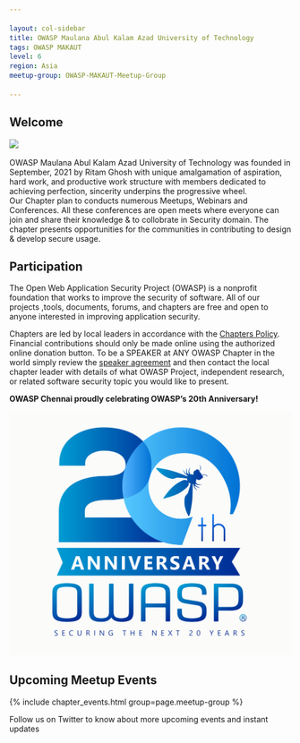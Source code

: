 ```yaml
---

layout: col-sidebar
title: OWASP Maulana Abul Kalam Azad University of Technology
tags: OWASP MAKAUT
level: 6
region: Asia
meetup-group: OWASP-MAKAUT-Meetup-Group

---
```


## Welcome

<img src="assets/images/logo/owasp_makaut_logo.png">

OWASP Maulana Abul Kalam Azad University of Technology was founded in September, 2021 by Ritam Ghosh with unique amalgamation of aspiration, hard work, and productive work structure with members dedicated to achieving perfection, sincerity underpins the progressive wheel. 
<br>
Our Chapter plan to conducts numerous Meetups, Webinars and Conferences. All these conferences are open meets where everyone can join and share their knowledge & to collobrate in Security domain. The chapter presents opportunities for the communities in contributing to design & develop secure usage.

## Participation
The Open Web Application Security Project (OWASP) is a nonprofit foundation that works to improve the security of software. All of our projects ,tools, documents, forums, and chapters are free and open to anyone interested in improving application security. 

Chapters are led by local leaders in accordance with the [Chapters Policy](/www-policy/operational/chapters). Financial contributions should only be made online using the authorized online donation button. To be a SPEAKER at ANY OWASP Chapter in the world simply review the [speaker agreement](/www-policy/legal/speaker-agreement) and then contact the local chapter leader with details of what OWASP Project, independent research, or related software security topic you would like to present.


**OWASP Chennai proudly celebrating OWASP’s 20th Anniversary!**

<img src="assets/images/OWASP_20th_Anniversary.jpeg">

## Upcoming Meetup Events

{% include chapter_events.html group=page.meetup-group %}
 
Follow us on Twitter to know about more upcoming events and instant updates

